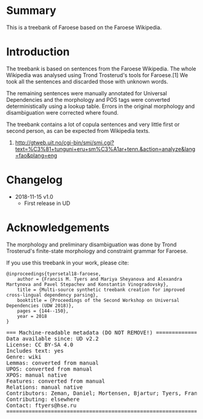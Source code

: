 # Summary

This is a treebank of Faroese based on the Faroese Wikipedia.

# Introduction

The treebank is based on sentences from the Faroese Wikipedia. The whole
Wikipedia was analysed using Trond Trosterud's tools for Faroese.[1] We
took all the sentences and discarded those with unknown words.

The remaining sentences were manually annotated for Universal Dependencies
and the morphology and POS tags were converted deterministically using
a lookup table. Errors in the original morphology and disambiguation 
were corrected where found.

The treebank contains a lot of copula sentences and very little first
or second person, as can be expected from Wikipedia texts.

1. http://gtweb.uit.no/cgi-bin/smi/smi.cgi?text=%C3%81+tunguni+eru+sm%C3%A1ar+tenn.&action=analyze&lang=fao&plang=eng

# Changelog

* 2018-11-15 v1.0
  * First release in UD

# Acknowledgements

The morphology and preliminary disambiguation was done by Trond Trosterud's 
finite-state morphology and constraint grammar for Faroese.

If you use this treebank in your work, please cite:

```
@inproceedings{tyersetal18-faroese,
    author = {Francis M. Tyers and Mariya Sheyanova and Alexandra Martynova and Pavel Stepachev and Konstantin Vinogradovsky},
    title = {Multi-source synthetic treebank creation for improved cross-lingual dependency parsing},
    booktitle = {Proceedings of the Second Workshop on Universal Dependencies (UDW 2018)},
    pages = {144--150},
    year = 2018
}
```

<pre>
=== Machine-readable metadata (DO NOT REMOVE!) ================================
Data available since: UD v2.2
License: CC BY-SA 4.0
Includes text: yes
Genre: wiki 
Lemmas: converted from manual
UPOS: converted from manual
XPOS: manual native
Features: converted from manual
Relations: manual native
Contributors: Zeman, Daniel; Mortensen, Bjartur; Tyers, Francis
Contributing: elsewhere
Contact: ftyers@hse.ru
===============================================================================
</pre>
